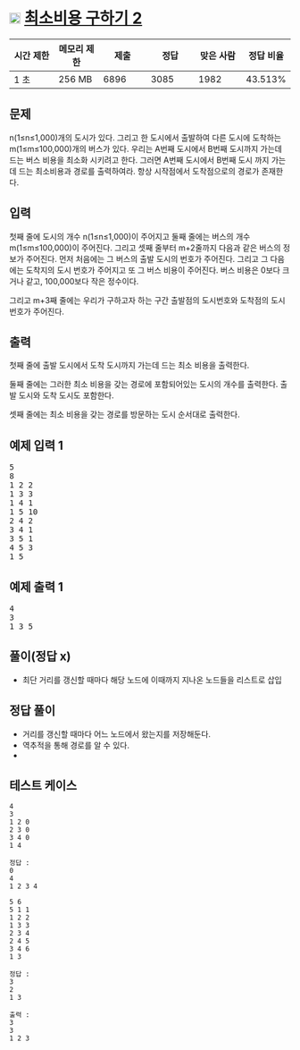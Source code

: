 # <img src="https://d2gd6pc034wcta.cloudfront.net/tier/13.svg" class="solvedac-tier" width="20px"> [최소비용 구하기 2](https://www.acmicpc.net/problem/11779)

<div class="col-md-12">
			<div class="table-responsive">
				<table class="table" id="problem-info">
				<thead>
				<tr>
									<th style="width:16%;">시간 제한</th>
					<th style="width:16%;">메모리 제한</th>
					<th style="width:17%;">제출</th>
					<th style="width:17%;">정답</th>
					<th style="width:17%;">맞은 사람</th>
					<th style="width:17%;">정답 비율</th>
								</tr>
				</thead>
				<tbody>
				<tr>
				<td>1 초</td>
				<td>256 MB</td>
									<td>6896</td>
					<td>3085</td>
					<td>1982</td>
					<td>43.513%</td>
								</tr>
				</tbody>
				</table>
			</div>
</div>

## 문제
n(1≤n≤1,000)개의 도시가 있다. 그리고 한 도시에서 출발하여 다른 도시에 도착하는 m(1≤m≤100,000)개의 버스가 있다. 우리는 A번째 도시에서 B번째 도시까지 가는데 드는 버스 비용을 최소화 시키려고 한다. 그러면 A번째 도시에서 B번째 도시 까지 가는데 드는 최소비용과 경로를 출력하여라. 항상 시작점에서 도착점으로의 경로가 존재한다.

## 입력
첫째 줄에 도시의 개수 n(1≤n≤1,000)이 주어지고 둘째 줄에는 버스의 개수 m(1≤m≤100,000)이 주어진다. 그리고 셋째 줄부터 m+2줄까지 다음과 같은 버스의 정보가 주어진다. 먼저 처음에는 그 버스의 출발 도시의 번호가 주어진다. 그리고 그 다음에는 도착지의 도시 번호가 주어지고 또 그 버스 비용이 주어진다. 버스 비용은 0보다 크거나 같고, 100,000보다 작은 정수이다.

그리고 m+3째 줄에는 우리가 구하고자 하는 구간 출발점의 도시번호와 도착점의 도시번호가 주어진다.

## 출력
첫째 줄에 출발 도시에서 도착 도시까지 가는데 드는 최소 비용을 출력한다.

둘째 줄에는 그러한 최소 비용을 갖는 경로에 포함되어있는 도시의 개수를 출력한다. 출발 도시와 도착 도시도 포함한다.

셋째 줄에는 최소 비용을 갖는 경로를 방문하는 도시 순서대로 출력한다.

<div class="col-md-12">
				<div class="row">
					<div class="col-md-6">
						<section id="sampleinput1">
						<div class="headline">
						<h2>예제 입력 1
						</h2>
						</div>
						<pre class="sampledata" id="sample-input-1">5
8
1 2 2
1 3 3
1 4 1
1 5 10
2 4 2
3 4 1
3 5 1
4 5 3
1 5
</pre>
						</section>
					</div>
					<div class="col-md-6">
						<section id="sampleoutput1">
						<div class="headline">
						<h2>예제 출력 1
						</h2>
						</div>
						<pre class="sampledata" id="sample-output-1">4
3
1 3 5
</pre>
						</section>
					</div>
									</div>
</div>


## 풀이(정답 x)
 - 최단 거리를 갱신할 때마다 해당 노드에 이때까지 지나온 노드들을 리스트로 삽입

## 정답 풀이
 - 거리를 갱신할 때마다 어느 노드에서 왔는지를 저장해둔다.
 - 역추적을 통해 경로를 알 수 있다.
 - 
## 테스트 케이스
```
4
3
1 2 0
2 3 0
3 4 0
1 4

정답 : 
0
4
1 2 3 4
```

```
5 6
5 1 1
1 2 2
1 3 3
2 3 4
2 4 5
3 4 6
1 3

정답 :
3
2
1 3

출력 :
3
3
1 2 3
```
